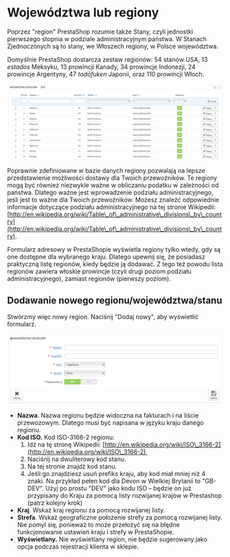 # Województwa lub regiony

Poprzez "region" PrestaShop rozumie także Stany, czyli jednostki pierwszego stopnia w podziale administracyjnym państwa. W Stanach Zjednoczonych są to stany, we Włoszech regiony, w Polsce województwa.

Domyślnie PrestaShop dostarcza zestaw regionów: 54 stanów USA, 13 _estados_ Meksyku, 13 prowincji Kanady, 34 prowincje Indonezji, 24 prowincje Argentyny, 47 _todōfuken_ Japonii, oraz 110 prowincji Włoch.

![](../../../.gitbook/assets/32112694.png)

Poprawnie zdefiniowane w bazie danych regiony pozwalają na lepsze przedstawienie możliwości dostawy dla Twoich przewoźników. Te regiony mogą być również niezwykle ważne w obliczaniu podatku w zależności od państwa. Dlatego ważne jest wprowadzenie podziału administracyjnego, jeśli jest to ważne dla Twoich przewoźników. Możesz znaleźć odpowiednie informacje dotyczące podziału administracyjnego na tej stronie Wikipedii: [http://en.wikipedia.org/wiki/Table\_of\_administrative\_divisions\_by\_country](http://en.wikipedia.org/wiki/Table\_of\_administrative\_divisions\_by\_country).

Formularz adresowy w PrestaShopie wyświetla regiony tylko wtedy, gdy są one dostępne dla wybranego kraju. Dlatego upewnij się, że posiadasz praktyczną listę regionów, kiedy będzie ją dodawać. Z tego też powodu lista regionów zawiera włoskie prowincje (czyli drugi poziom podziału administracyjnego), zamiast regionów (pierwszy poziom).

## Dodawanie nowego regionu/województwa/stanu <a href="#wojewodztwalubregiony-dodawanienowegoregionu-wojewodztwa-stanu" id="wojewodztwalubregiony-dodawanienowegoregionu-wojewodztwa-stanu"></a>

Stwórzmy więc nowy region. Naciśnij "Dodaj nowy", aby wyświetlić formularz.

![](../../../.gitbook/assets/32112695.png)

* **Nazwa**. Nazwa regionu będzie widoczna na fakturach i na liście przewozowym. Dlatego musi być napisana w języku kraju danego regionu.
* **Kod ISO.** Kod ISO-3166-2 regionu:
  1. Idź na tę stronę Wikipedii: [http://en.wikipedia.org/wiki/ISO\_3166-2](http://en.wikipedia.org/wiki/ISO\_3166-2),
  2. Naciśnij na dwuliterowy kod stanu.
  3. Na tej stronie znajdź kod stanu.
  4. Jeśli go znajdziesz usuń prefiks kraju, aby kod miał mniej niż 4 znaki. Na przykład pełen kod dla Devon w Wielkiej Brytanii to "GB-DEV". Użyj po prostu "DEV" jako kodu ISO – będzie on już przypisany do Kraju za pomocą listy rozwijanej krajów w Prestashop (patrz kolejny krok)
* **Kraj**. Wskaż kraj regionu za pomocą rozwijanej listy.
* **Strefa**. Wskaż geograficzne położenie strefy za pomocą rozwijanej listy. Nie pomyl się, ponieważ to może przełożyć się na błędne funkcjonowanie ustawień kraju i strefy w PrestaShopie.
* **Wyświetlany.** Nie wyświetlany region, nie będzie sugerowany jako opcja podczas rejestracji klienta w sklepie.

